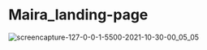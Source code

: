 # Maira_landing-page
![screencapture-127-0-0-1-5500-2021-10-30-00_05_05](https://user-images.githubusercontent.com/78377017/139482146-8b1338da-86c9-4255-946e-e5153df311d5.png)
